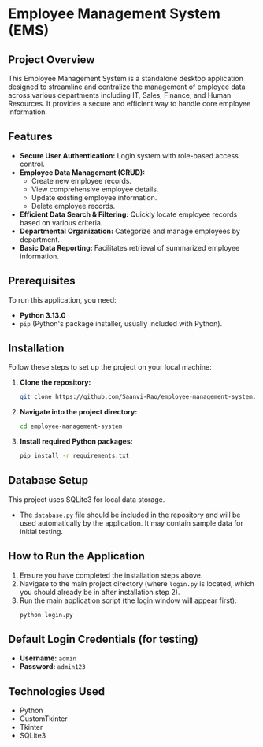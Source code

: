 # Employee Management System (EMS)

## Project Overview
This Employee Management System is a standalone desktop application designed to streamline and centralize the management of employee data across various departments including IT, Sales, Finance, and Human Resources. It provides a secure and efficient way to handle core employee information.

## Features
-   **Secure User Authentication:** Login system with role-based access control.
-   **Employee Data Management (CRUD):**
    -   Create new employee records.
    -   View comprehensive employee details.
    -   Update existing employee information.
    -   Delete employee records.
-   **Efficient Data Search & Filtering:** Quickly locate employee records based on various criteria.
-   **Departmental Organization:** Categorize and manage employees by department.
-   **Basic Data Reporting:** Facilitates retrieval of summarized employee information.

## Prerequisites
To run this application, you need:
-   **Python 3.13.0** 
-   `pip` (Python's package installer, usually included with Python).

  ## Installation
Follow these steps to set up the project on your local machine:

1.  **Clone the repository:**
    ```bash
    git clone https://github.com/Saanvi-Rao/employee-management-system.git
    ```
    

2.  **Navigate into the project directory:**
    ```bash
    cd employee-management-system
    ```
    

3.  **Install required Python packages:**
    ```bash
    pip install -r requirements.txt
    ```

## Database Setup
This project uses SQLite3 for local data storage.
-   The `database.py` file should be included in the repository and will be used automatically by the application. It may contain sample data for initial testing.

## How to Run the Application
1.  Ensure you have completed the installation steps above.
2.  Navigate to the main project directory (where `login.py` is located, which you should already be in after installation step 2).
3.  Run the main application script (the login window will appear first):
    ```bash
    python login.py
    ```
## Default Login Credentials (for testing)
-   **Username:** `admin` 
-   **Password:** `admin123`

## Technologies Used
-   Python
-   CustomTkinter
-   Tkinter
-   SQLite3
